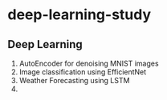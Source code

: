 # deep-learning-study
Deep Learning
----------------

1. AutoEncoder for denoising MNIST images
2. Image classification using EfficientNet
3. Weather Forecasting using LSTM
4. 
